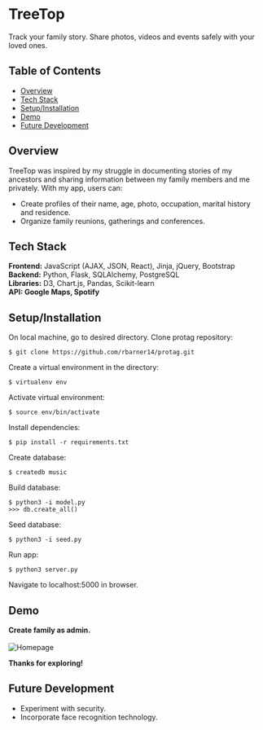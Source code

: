 # TreeTop
Track your family story.  Share photos, videos and events safely with your loved ones.

## Table of Contents
* [Overview](#overview)</br>
* [Tech Stack](#techstack)</br>
* [Setup/Installation](#installation)</br>
* [Demo](#demo)</br>
* [Future Development](#future)</br>

<a name="overview"/></a>
## Overview
TreeTop was inspired by my struggle in documenting stories of my ancestors and sharing information between my family members and me privately.  With my app, users can:

* Create profiles of their name, age, photo, occupation, marital history and residence.
* Organize family reunions, gatherings and conferences.

<a name="techstack"/></a>
## Tech Stack
**Frontend:** JavaScript (AJAX, JSON, React), Jinja, jQuery, Bootstrap</br>
**Backend:** Python, Flask, SQLAlchemy, PostgreSQL<br/>
**Libraries:** D3, Chart.js, Pandas, Scikit-learn<br/>
**API: Google Maps, Spotify** <br/>

<a name="installation"/></a>
## Setup/Installation
On local machine, go to desired directory.  Clone protag repository:
```
$ git clone https://github.com/rbarner14/protag.git
```
Create a virtual environment in the directory:
```
$ virtualenv env
```
Activate virtual environment:
```
$ source env/bin/activate
```
Install dependencies:
```
$ pip install -r requirements.txt
```
Create database:
```
$ createdb music
```
Build database:
```
$ python3 -i model.py
>>> db.create_all()
```
Seed database:
```
$ python3 -i seed.py
```
Run app:
```
$ python3 server.py
```
Navigate to localhost:5000 in browser.

<a name="demo"/></a>
## Demo

**Create family as admin.**
<br/><br/>
![Homepage](/static/images/readme/homepage.gif)
<br/>


**Thanks for exploring!**

<a name="future"/></a>
## Future Development
* Experiment with security.
* Incorporate face recognition technology.